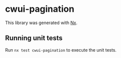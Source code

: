 # cwui-pagination

This library was generated with [Nx](https://nx.dev).

## Running unit tests

Run `nx test cwui-pagination` to execute the unit tests.
